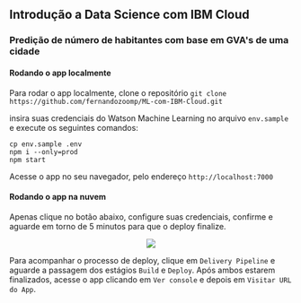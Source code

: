 ## Introdução a Data Science com IBM Cloud 


### Predição de número de habitantes com base em GVA's de uma cidade

#### Rodando o app localmente

Para rodar o app localmente, clone o repositório ```git clone https://github.com/fernandozoomp/ML-com-IBM-Cloud.git```


insira suas credenciais do Watson Machine Learning no arquivo `env.sample` e execute os seguintes comandos:
```
cp env.sample .env
npm i --only=prod
npm start
```

Acesse o app no seu navegador, pelo endereço `http://localhost:7000`

#### Rodando o app na nuvem

Apenas clique no botão abaixo, configure suas credenciais, confirme e aguarde em torno de 5 minutos para que o deploy finalize. 

<div align="center">
<a href="https://cloud.ibm.com/devops/setup/deploy?repository=https://github.com/IBMDeveloperBR/intro-data-science" target="_blank">
<img src="https://cloud.ibm.com/devops/setup/deploy/button.png" />
</a>
</div>

Para acompanhar o processo de deploy, clique em `Delivery Pipeline` e aguarde a passagem dos estágios `Build` e `Deploy`. Após ambos estarem finalizados, acesse o app clicando em `Ver console` e depois em `Visitar URL do App`.
